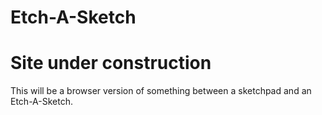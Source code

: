 # Etch-A-Sketch

# Site under construction

This will be a browser version of something between a sketchpad and an Etch-A-Sketch.
